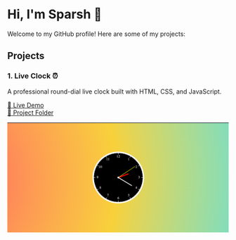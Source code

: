 # Hi, I'm Sparsh 👋

Welcome to my GitHub profile! Here are some of my projects:

## Projects

### 1. Live Clock ⏰
A professional round-dial live clock built with HTML, CSS, and JavaScript.

[🔗 Live Demo](https://sparsh1311.github.io/Projects/Clock/)  
[📁 Project Folder](https://github.com/Sparsh1311/Projects/tree/main/Clock)  

![Live Clock Preview](https://github.com/Sparsh1311/Projects/raw/main/Clock/screenshot.png)
